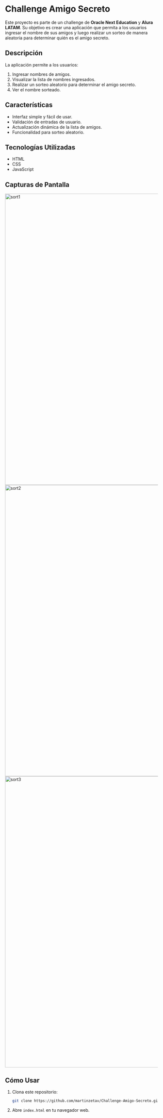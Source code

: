# Challenge Amigo Secreto

Este proyecto es parte de un challenge de **Oracle Next Education** y **Alura LATAM**. Su objetivo es crear una aplicación que permita a los usuarios ingresar el nombre de sus amigos y luego realizar un sorteo de manera aleatoria para determinar quién es el amigo secreto.

## Descripción

La aplicación permite a los usuarios:

1. Ingresar nombres de amigos.
2. Visualizar la lista de nombres ingresados.
3. Realizar un sorteo aleatorio para determinar el amigo secreto.
4. Ver el nombre sorteado.

## Características

- Interfaz simple y fácil de usar.
- Validación de entradas de usuario.
- Actualización dinámica de la lista de amigos.
- Funcionalidad para sorteo aleatorio.

## Tecnologías Utilizadas

- HTML
- CSS
- JavaScript

## Capturas de Pantalla
<img width="960" alt="sort1" src="https://github.com/user-attachments/assets/079926db-58d4-4a9c-a528-69738ab01ad0" />

<img width="960" alt="sort2" src="https://github.com/user-attachments/assets/c6994e59-5020-4ea5-87aa-194c7c715227" />

<img width="960" alt="sort3" src="https://github.com/user-attachments/assets/19f97d85-ecf0-4290-be3f-30ba02ed31a0" />


## Cómo Usar

1. Clona este repositorio:
    ```bash
    git clone https://github.com/martinzetav/Challenge-Amigo-Secreto.git
    ```
2. Abre `index.html` en tu navegador web.
